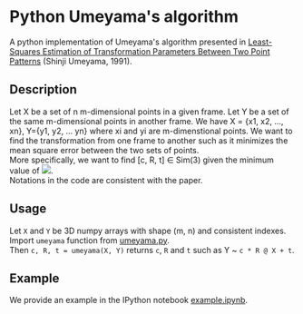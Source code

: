 # Python Umeyama's algorithm
A python implementation of Umeyama's algorithm presented in [Least-Squares Estimation of Transformation Parameters Between Two Point Patterns](https://web.stanford.edu/class/cs273/refs/umeyama.pdf) (Shinji Umeyama, 1991).

## Description
Let X be a set of n m-dimensional points in a given frame. Let Y be a set of the same m-dimensional points in another frame. We have X = {x1, x2, ..., xn}, Y={y1, y2, ... yn} where xi and yi are m-dimenstional points. We want to find the transformation from one frame to another such as it minimizes the mean square error between the two sets of points.  
More specifically, we want to find [c, R, t] ∈ Sim(3) given the minimum value of <img src="https://latex.codecogs.com/gif.latex?\frac{1}{n}\sum_{i=1}^n\left\Vert y_i-(cRx_i + t)\right\Vert^2"/>.  
Notations in the code are consistent with the paper.

## Usage
Let `X` and `Y` be 3D numpy arrays with shape (m, n) and consistent indexes.  
Import `umeyama` function from [umeyama.py](umeyama.py).  
Then ```c, R, t = umeyama(X, Y)``` returns `c`, `R` and `t` such as Y ~ ```c * R @ X + t```.

## Example
We provide an example in the IPython notebook [example.ipynb](example.ipynb).
